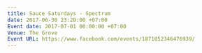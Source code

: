 ```yaml
---
title: Sauce Saturdays - Spectrum
date: 2017-06-30 23:20:00 +07:00
Event date: 2017-07-01 00:00:00 +07:00
Venue: The Grove
Event URL: https://www.facebook.com/events/1871052346476939/
---
```


